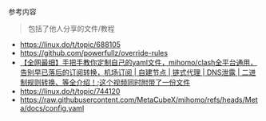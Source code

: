 参考内容
> 包括了他人分享的文件/教程


- https://linux.do/t/topic/688105
- https://github.com/powerfullz/override-rules
- [【全网最细】手把手教你定制自己的yaml文件，mihomo/clash全平台通用，告别早已落后的订阅转换，机场订阅 | 自建节点 | 链式代理 | DNS泄露 | 二进制规则转换、等全介绍！](https://www.youtube.com/watch?v=eUqf3lOhFSw);[这个视频同时附带了一份文件](https://raw.githubusercontent.com/qichiyuhub/rule/refs/heads/main/config/mihomo/config.yaml)
- https://linux.do/t/topic/744120
- https://raw.githubusercontent.com/MetaCubeX/mihomo/refs/heads/Meta/docs/config.yaml